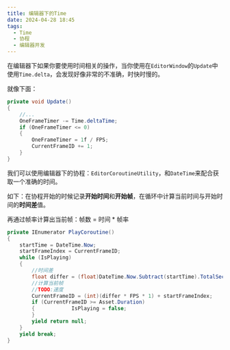 ```yaml
---
title: 编辑器下的Time
date: 2024-04-28 18:45
tags:
  - Time
  - 协程
  - 编辑器开发
---
```

在编辑器下如果你要使用时间相关的操作，当你使用在`EditorWindow`的`Update`中使用`Time.delta`，会发现好像非常的不准确，时快时慢的。

就像下面：

```csharp
private void Update()  
{
	//...
	OneFrameTimer -= Time.deltaTime;  
	if (OneFrameTimer <= 0)  
	{  
	    OneFrameTimer = 1f / FPS;  
	    CurrentFrameID += 1;  
	}
}
```

我们可以使用编辑器下的协程：`EditorCoroutineUtility`，和`DateTime`来配合获取一个准确的时间。

如下：在协程开始的时候记录**开始时间**和**开始帧**，在循环中计算当前时间与开始时间的**时间差**值。

再通过帧率计算出当前帧：帧数 = 时间 * 帧率

```csharp
private IEnumerator PlayCoroutine()  
{  
    startTime = DateTime.Now;  
    startFrameIndex = CurrentFrameID;  
    while (IsPlaying)  
    {        
	    //时间差  
        float differ = (float)DateTime.Now.Subtract(startTime).TotalSeconds;  
        //计算当前帧  
        //TODO:速度  
        CurrentFrameID = (int)(differ * FPS * 1) + startFrameIndex;  
        if (CurrentFrameID >= Asset.Duration)  
        {            IsPlaying = false;  
        }  
        yield return null;  
    }  
    yield break;  
}
```